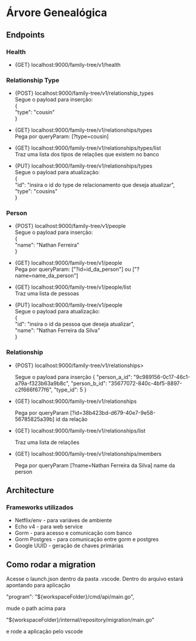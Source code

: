 # Árvore Genealógica

## Endpoints

### Health
- {GET} localhost:9000/family-tree/v1/health
### Relationship Type
- {POST} localhost:9000/family-tree/v1/relationship_types<br>
    Segue o payload para inserção:<br>
    {<br>
        "type": "cousin"<br>
    }<br>

- {GET} localhost:9000/family-tree/v1/relationships/types<br>
    Pega por queryParam: [?type=cousin]<br>

- {GET} localhost:9000/family-tree/v1/relationships/types/list<br>
    Traz uma lista dos tipos de relações que existem no banco<br>

- {PUT} localhost:9000/family-tree/v1/relationships/types<br>
    Segue o payload para atualização:<br>
    {<br>
        "id": "insira o id do type de relacionamento que deseja atualizar",<br>
        "type": "cousins"<br>
    }<br>
### Person
- {POST} localhost:9000/family-tree/v1/people<br>
    Segue o payload para inserção:<br>
    {<br>
        "name": "Nathan Ferreira"<br>
    }<br>

- {GET} localhost:9000/family-tree/v1/people<br>
    Pega por queryParam: ["?id=id_da_person"] ou ["?name=name_da_person"]<br>

- {GET} localhost:9000/family-tree/v1/people/list<br>
    Traz uma lista de pessoas<br>

- {PUT} localhost:9000/family-tree/v1/people<br>
    Segue o payload para atualização:<br>
    {<br>
        "id": "insira o id da pessoa que deseja atualizar",<br>
        "name": "Nathan Ferreira da Silva"<br>
    }<br>

### Relationship
- {POST} localhost:9000/family-tree/v1/relationships>
    
    Segue o payload para inserção
    {
        "person_a_id": "9c989156-0c17-46c1-a79a-f323b63a9b8c",
        "person_b_id": "35677072-840c-4bf5-8897-c2f666f677f6",
        "type_id": 5
    }   

- {GET} localhost:9000/family-tree/v1/relationships
    
    Pega por queryParam [?id=38b423bd-d679-40e7-9e58-56785825a39b] id da relação

- {GET} localhost:9000/family-tree/v1/relationships/list

    Traz uma lista de relações

- {GET} localhost:9000/family-tree/v1/relationships/members

    Pega por queryParam [?name=Nathan Ferreira da Silva] name da person


## Architecture
### Frameworks utilizados
- Netflix/env   - para variáves de ambiente
- Echo v4       - para web service
- Gorm          - para acesso e comunicação com banco
- Gorm Postgres - para comunicação entre gorm e postgres
- Google UUID   - geração de chaves primárias

## Como rodar a migration
Acesse o launch.json dentro da pasta .vscode.
Dentro do arquivo estará apontando para aplicação

"program": "${workspaceFolder}/cmd/api/main.go",

mude o path acima para

"${workspaceFolder}/internal/repository/migration/main.go"

e rode a aplicação pelo vscode
